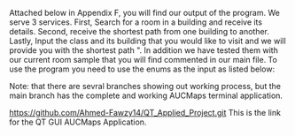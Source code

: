 Attached below in Appendix F, you will find our output of the program. We serve 3 services. First, Search for a room in a building and receive its details.
Second, receive the shortest path from one building to another. Lastly, Input the class and its building that you would like to visit and we will provide you with the shortest path ". 
In addition we have tested them with our current room sample that you will find commented in our main file. To use the program you need to use the enums as the input as listed below: 


Note: that there are sevral branches showing out working process, but the main branch has the complete and working AUCMaps terminal application.

https://github.com/Ahmed-Fawzy14/QT_Applied_Project.git This is the link for the QT GUI AUCMaps Application.
